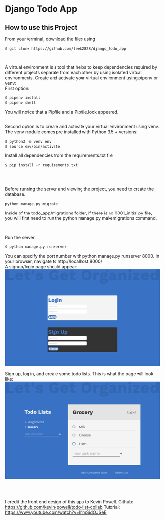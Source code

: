 # Django Todo App
## How to use this Project

From your terminal, download the files using
```
$ git clone https://github.com/leeb2828/django_todo_app
```
<br />

A virtual environment is a tool that helps to keep dependencies required by
different projects separate from each other by using isolated virtual environments.
Create and activate your virtual environment using pipenv or venv:
<br />
First option:
```
$ pipenv install
$ pipenv shell
```
You will notice that a Pipfile and a Pipfile.lock appeared.

<br />
Second option is to create and activate your virtual environment using venv. The venv module comes 
pre installed with Python 3.5 + versions:

```
$ python3 -m venv env
$ source env/bin/activate
```

Install all dependencies from the requirements.txt file
```
$ pip install -r requirements.txt
```

<br />
<br />

Before running the server and viewing the project, you need to create the database.
```
python manage.py migrate
```
Inside of the todo_app/migrations folder, if there is no 0001_initial.py file, you will first 
need to run the python manage.py makemigrations command.

<br />

Run the server
```
$ python manage.py runserver
```
You can specify the port number with python manage.py runserver 8000.
In your browser, navigate to http://localhost:8000/ 
<br />
A signup/login page should appear:
![Project Image](project_images/login_page.png)

Sign up, log in, and create some todo lists. This is what the page will look like:
![Project Image](project_images/todo_lists.png)

<br />
<br />

I credit the front end design of this app to Kevin Powell.
Github: https://github.com/kevin-powell/todo-list-collab 
Tutorial: https://www.youtube.com/watch?v=IhmSidOJSeE
